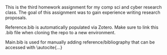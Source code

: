 This is the third homework assignment for my comp sci and cyber research class. The goal of this assignment was to gain experience writing research proposals.

Reference.bib is automatically populated via Zotero. Make sure to link this .bib file when cloning the repo to a new environment.

Main.bib is used for manually adding reference/bibliography that can be accessed with \autocite{...}


